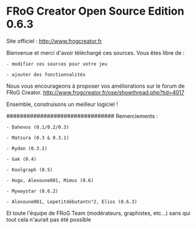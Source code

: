 FRoG Creator Open Source Edition 0.6.3
=======================

Site officiel : http://www.frogcreator.fr

Bienvenue et merci d'avoir téléchargé ces sources.
Vous êtes libre de :

	- modifier ces sources pour votre jeu
	
	- ajouter des fonctionnalités
	
Nous vous encourageons à proposer vos améliorations sur le forum de FRoG Creator.
http://www.frogcreator.fr/ose/showthread.php?tid=4017

Ensemble, construisons un meilleur logiciel !

################################
Remerciements :

	- Dahevos (0.1/0.2/0.3)
	
	- Matsura (0.3 & 0.3.1)
	
	- Rydan (0.3.1)
	
	- Gak (0.4)
	
	- Koolgraph (0.5)
	
	- Hugo, Alexoune001, Mimus (0.6)
	
	- Mywaystar (0.6.2)

	- Alexoune001, Lepetitdébutantn°2, Elios (0.6.3) 
       

Et toute l'équipe de FRoG Team (modérateurs, graphistes, etc...) sans qui tout cela n'aurait pas été possible



